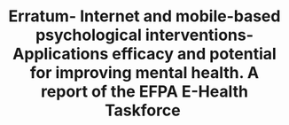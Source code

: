 --- 
abstract: '' 
authors: 
 - admin
 -  T Van Daele
 -  T Nordgreen
 -  M Karekla
 -  A Compare
 -  C Zarbo
 -  ...
doi: '' 
featured: false 
publication: '*European Psychologist*, NA' 
publication_short: '' 
publishDate: '2018-01-01' 
title: 'Erratum- Internet and mobile-based psychological interventions- Applications  efficacy and potential for improving mental health. A report of the EFPA E-Health Taskforce ' 
url_code: '' 
url_dataset: '' 
url_pdf: '' 
url_poster: '' 
url_project: '' 
url_slides: '' 
url_source: '' 
url_video: '' 
---